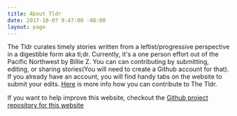 ```yaml
---
title: About Tldr 
date: 2017-10-07 9:47:00 -08:00
layout: page
---
```


The Tldr curates timely stories written from a leftist/progressive perspective in a digestible form aka tl;dr. 
Currently, it's a one person effort out of the Pacific Northwest by Billie Z.
You can can contributing by submitting, editing, or  sharing stories(You will need to create a Github account for that).
If you already have an account, you will find handy tabs on the website to submit your edits. [Here](https://tldrnews.github.io/CONTRIBUTING/) is more info how you can contribute to The Tldr. 

If you want to help improve this website, checkout the [Github project repository for this website](https://tldrnews.github.io)
